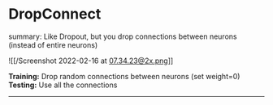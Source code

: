 # DropConnect

summary: Like Dropout, but you drop connections between neurons (instead of entire neurons)

![[/Screenshot 2022-02-16 at 07.34.23@2x.png]]

****Training:**** Drop random connections between neurons (set weight=0)
****Testing:**** Use all the connections
********